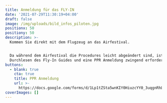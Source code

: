 ```yaml
---
title: Anmeldung für das FLY-IN
date: '2021-07-29T11:30:19+04:00'
draft: false
image: /img/uploads/bild_infos_piloten.jpg
positionx: 50
positiony: 50
description: >-
  Kommen Sie direkt mit dem Flugzeug an das Airfestival.


  Da während dem Airfestival die Procedures leicht abgeändert sind, ist das
  Durchlesen des Fly-In Guides und eine PPR Anmeldung zwingend erforderlich.
buttons:
  - blank: true
    cta: true
    title: PPR Anmeldung
    url: >-
      https://docs.google.com/forms/d/1Lp1tZSta5wnKIY0HiuzcYY0_3uqgnRhLtLd_L8pxu5M/edit?usp=sharing
coverImages: []
---
```



